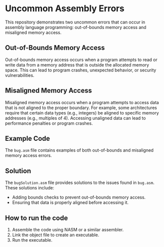 # Uncommon Assembly Errors
This repository demonstrates two uncommon errors that can occur in assembly language programming: out-of-bounds memory access and misaligned memory access.

## Out-of-Bounds Memory Access
Out-of-bounds memory access occurs when a program attempts to read or write data from a memory address that is outside the allocated memory space. This can lead to program crashes, unexpected behavior, or security vulnerabilities.

## Misaligned Memory Access
Misaligned memory access occurs when a program attempts to access data that is not aligned to the proper boundary. For example, some architectures require that certain data types (e.g., integers) be aligned to specific memory addresses (e.g., multiples of 4). Accessing unaligned data can lead to performance penalties or program crashes.

## Example Code
The `bug.asm` file contains examples of both out-of-bounds and misaligned memory access errors.

## Solution
The `bugSolution.asm` file provides solutions to the issues found in `bug.asm`. These solutions include: 
- Adding bounds checks to prevent out-of-bounds memory access.
- Ensuring that data is properly aligned before accessing it.

## How to run the code
1. Assemble the code using NASM or a similar assembler.
2. Link the object file to create an executable.
3. Run the executable.